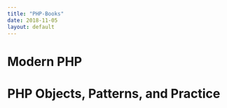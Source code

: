 ```yaml
---
title: "PHP-Books"
date: 2018-11-05
layout: default
---
```



# Modern PHP

# PHP Objects, Patterns, and Practice

